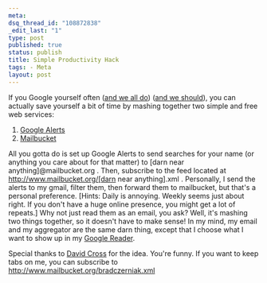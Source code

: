 ```yaml
--- 
meta: 
dsq_thread_id: "108872838" 
_edit_last: "1" 
type: post 
published: true 
status: publish 
title: Simple Productivity Hack 
tags: - Meta 
layout: post 
--- 
```


If you Google yourself often ([and we all do](http://blogs.pcworld.com/staffblog/archives/006076.html)) ([and we should](http://www.lifehack.org/articles/lifehack/reference-check-you-are-who-google-says-you-are.html)), you can actually save yourself a bit of time by mashing together two simple and free web services:

  1. [Google Alerts](http://www.google.com/alerts)
  2. [Mailbucket](http://mailbucket.org/)

All you gotta do is set up Google Alerts to send searches for your name (or anything you care about for that matter) to [darn near anything]@mailbucket.org . Then, subscribe to the feed located at http://www.mailbucket.org/[darn near anything].xml . Personally, I send the alerts to my gmail, filter them, then forward them to mailbucket, but that's a personal preference. [Hints: Daily is annoying. Weekly seems just about right. If you don't have a huge online presence, you might get a lot of repeats.] Why not just read them as an email, you ask? Well, it's mashing two things together, so it doesn't have to make sense! In my mind, my email and my aggregator are the same darn thing, except that I choose what I want to show up in my [Google Reader](http://www.google.com/reader/).

Special thanks to [David Cross](http://www.bobanddavid.com/2007/12/allllllviiiiin.html) for the idea. You're funny. If you want to keep tabs on me, you can subscribe to [http://www.mailbucket.org/bradczerniak.xml ](http://www.mailbucket.org/bradczerniak.xml)